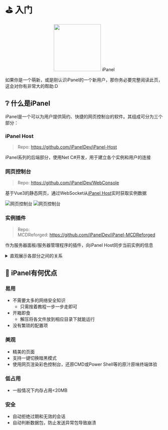 # ⛳ 入门

<p align='center' style={{display:'flex',justifyContent: 'center', alignItems: 'center'}}>
<img src='/img/logo.png' width='150px' />
<span style={{fontSize:'50px',fontWeight:'bolder'}}>
iPanel
</span>

</p>

如果你是一个萌新，或是刚认识iPanel的一个新用户，那你务必要完整阅读此页，这会对你有非常大的帮助:D

## ❔ 什么是iPanel

iPanel是一个可以为用户提供简约、快捷的网页控制台的软件。其组成可分为三个部分：

### iPanel Host

>Repo: <https://github.com/iPanelDev/iPanel-Host>

iPanel系列的后端部分，使用Net C#开发，用于建立各个实例和用户的连接

### 网页控制台

>Repo: <https://github.com/iPanelDev/WebConsole>

基于Vue3的静态网页，通过WebSocket从[iPanel Host](#ipanel-host)实时获取实例数据

![网页控制台](/img/WebConsole.jpeg#light)
![网页控制台](/img/WebConsole_dark.jpeg#dark)

### 实例插件

>Repo:  
> MCDReforged: <https://github.com/iPanelDev/iPanel-MCDReforged>

作为服务器面板/服务器管理程序的插件，向iPanel Host同步当前实例的信息

<details>

<summary>
直观展示各部分之间的关系
</summary>

```mermaid
flowchart TB
    subgraph iPanel Host
    ws(["WebSocket服务器"])
    web(["网页服务器"])
    end
    
    subgraph 实例插件
    i1["Serein"]
    i2["MCDReforged"]
    i3["..."]
    end
    
    i1 ---> ws
    i2 ---> ws
    i3 ---> ws

    subgraph 网页控制台
    u1["用户1"]
    u2["用户2"]
    u3["..."]
    website("网页")
    end
    
    web ---> website
    website --- u1
    website --- u2
    website --- u3

    ws --->|"提供实例数据/控制实例"| website
```

</details>

## 💎 iPanel有何优点

### 易用

- 不需要太多的网络安全知识
  - 只需按着教程一步一步走即可
- 开箱即食
  - 解压将各文件放到相应目录下就能运行
- 没有繁琐的配置项

### 美观

- 精美的页面
- 支持一键切换暗黑模式
- 使用网页渲染彩色控制台，还原CMD或Power Shell等的原汁原味终端体验

### 低占用
  
- 一般情况下内存占用<20MB

### 安全

- 自动拒绝过期和无效的会话
- 自动判断数据包，防止发送异常包导致崩溃
